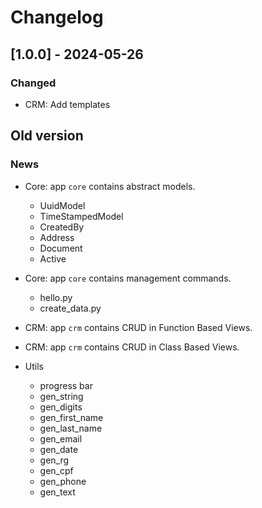 # Changelog

## [1.0.0] - 2024-05-26

### Changed

* CRM: Add templates

## Old version

### News

* Core: app `core` contains abstract models.
    * UuidModel
    * TimeStampedModel
    * CreatedBy
    * Address
    * Document
    * Active

* Core: app `core` contains management commands.
    * hello.py
    * create_data.py

* CRM: app `crm` contains CRUD in Function Based Views.

* CRM: app `crm` contains CRUD in Class Based Views.

* Utils
    * progress bar
    * gen_string
    * gen_digits
    * gen_first_name
    * gen_last_name
    * gen_email
    * gen_date
    * gen_rg
    * gen_cpf
    * gen_phone
    * gen_text

